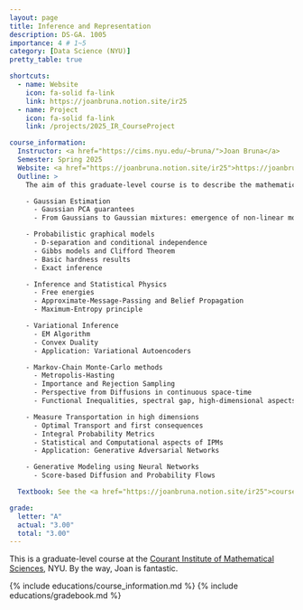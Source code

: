 ```yaml
---
layout: page
title: Inference and Representation
description: DS-GA. 1005
importance: 4 # 1~5
category: [Data Science (NYU)]
pretty_table: true

shortcuts:
  - name: Website
    icon: fa-solid fa-link
    link: https://joanbruna.notion.site/ir25
  - name: Project
    icon: fa-solid fa-link
    link: /projects/2025_IR_CourseProject

course_information:
  Instructor: <a href="https://cims.nyu.edu/~bruna/">Joan Bruna</a>
  Semester: Spring 2025
  Website: <a href="https://joanbruna.notion.site/ir25">https://joanbruna.notion.site/ir25</a>
  Outline: >
    The aim of this graduate-level course is to describe the mathematical aspects of modeling high-dimensional data, with an emphasis on the computational and statistical quantitative questions. The course will describe in detail the following topics:

    - Gaussian Estimation
      - Gaussian PCA guarantees
      - From Gaussians to Gaussian mixtures: emergence of non-linear modeling

    - Probabilistic graphical models
      - D-separation and conditional independence
      - Gibbs models and Clifford Theorem
      - Basic hardness results
      - Exact inference

    - Inference and Statistical Physics
      - Free energies
      - Approximate-Message-Passing and Belief Propagation
      - Maximum-Entropy principle

    - Variational Inference
      - EM Algorithm
      - Convex Duality
      - Application: Variational Autoencoders

    - Markov-Chain Monte-Carlo methods
      - Metropolis-Hasting
      - Importance and Rejection Sampling
      - Perspective from Diffusions in continuous space-time
      - Functional Inequalities, spectral gap, high-dimensional aspects of MCMC

    - Measure Transportation in high dimensions
      - Optimal Transport and first consequences
      - Integral Probability Metrics
      - Statistical and Computational aspects of IPMs
      - Application: Generative Adversarial Networks

    - Generative Modeling using Neural Networks
      - Score-based Diffusion and Probability Flows

  Textbook: See the <a href="https://joanbruna.notion.site/ir25">course website</a>.

grade:
  letter: "A"
  actual: "3.00"
  total: "3.00"
---
```


This is a graduate-level course at the [Courant Institute of Mathematical Sciences](https://cims.nyu.edu/), NYU. By the way, Joan is fantastic.

{% include educations/course_information.md %}
{% include educations/gradebook.md %}
